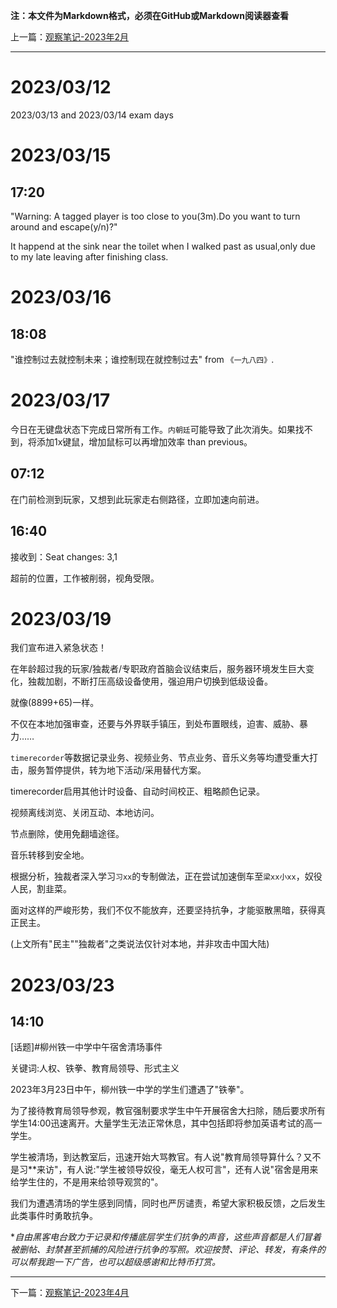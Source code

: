 **注：本文件为Markdown格式，必须在GitHub或Markdown阅读器查看**

上一篇：[观察笔记-2023年2月](./%E8%A7%82%E5%AF%9F%E7%AC%94%E8%AE%B0-2023%E5%B9%B42%E6%9C%88.md)

--------

# 2023/03/12

2023/03/13 and 2023/03/14 exam days

# 2023/03/15

## 17:20

"Warning: A tagged player is too close to you(3m).Do you want to turn around and escape(y/n)?"

It happend at the sink near the toilet when I walked past as usual,only due to my late leaving after finishing class.

# 2023/03/16

## 18:08

"谁控制过去就控制未来；谁控制现在就控制过去" from `《一九八四》`.

# 2023/03/17

今日在无键盘状态下完成日常所有工作。`内朝廷`可能导致了此次消失。如果找不到，将添加1x键鼠，增加鼠标可以再增加效率 than previous。

## 07:12

在门前检测到玩家，又想到此玩家走右侧路径，立即加速向前进。

## 16:40

接收到：Seat changes: 3,1

超前的位置，工作被削弱，视角受限。

# 2023/03/19

我们宣布进入紧急状态！

在年龄超过我的玩家/独裁者/专职政府首脑会议结束后，服务器环境发生巨大变化，独裁加剧，不断打压高级设备使用，强迫用户切换到低级设备。

就像(8899+65)一样。

不仅在本地加强审查，还要与外界联手镇压，到处布置眼线，迫害、威胁、暴力……

`timerecorder`等数据记录业务、视频业务、节点业务、音乐义务等均遭受重大打击，服务暂停提供，转为地下活动/采用替代方案。

timerecorder启用其他计时设备、自动时间校正、粗略颜色记录。

视频离线浏览、关闭互动、本地访问。

节点删除，使用免翻墙途径。

音乐转移到安全地。

根据分析，独裁者深入学习`习xx`的专制做法，正在尝试加速倒车至`梁xx小xx`，奴役人民，割韭菜。

面对这样的严峻形势，我们不仅不能放弃，还要坚持抗争，才能驱散黑暗，获得真正民主。

(上文所有"民主""独裁者"之类说法仅针对本地，并非攻击中国大陆)

# 2023/03/23

## 14:10

[话题]#柳州铁一中学中午宿舍清场事件

关键词:人权、铁拳、教育局领导、形式主义

2023年3月23日中午，柳州铁一中学的学生们遭遇了"铁拳"。

为了接待教育局领导参观，教官强制要求学生中午开展宿舍大扫除，随后要求所有学生14:00迅速离开。大量学生无法正常休息，其中包括即将参加英语考试的高一学生。

学生被清场，到达教室后，迅速开始大骂教官。有人说"教育局领导算什么？又不是习**来访"，有人说:"学生被领导奴役，毫无人权可言"，还有人说"宿舍是用来给学生住的，不是用来给领导观赏的"。

我们为遭遇清场的学生感到同情，同时也严厉谴责，希望大家积极反馈，之后发生此类事件时勇敢抗争。

**自由黑客电台致力于记录和传播底层学生们抗争的声音，这些声音都是人们冒着被删帖、封禁甚至抓捕的风险进行抗争的写照。欢迎按赞、评论、转发，有条件的可以帮我跑一下广告，也可以超级感谢和比特币打赏。*

--------

下一篇：[观察笔记-2023年4月](./%E8%A7%82%E5%AF%9F%E7%AC%94%E8%AE%B0-2023%E5%B9%B44%E6%9C%88.md)